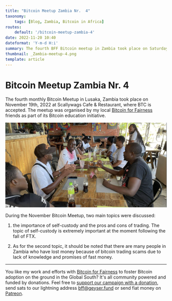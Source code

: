 ```yaml
---
title: "Bitcoin Meetup Zambia Nr.  4"
taxonomy:
    tags: [Blog, Zambia, Bitcoin in Africa]
routes:
    default: '/bitcoin-meetup-zambia-4'
date: 2022-11-20 10:40
dateformat: 'Y-m-d H:i'
summary: The fourth BFF Bitcoin meetup in Zambia took place on Saturday Nov 19. 
thumbnail: _Zambia-meetup-4.png
template: article
---
```



# Bitcoin Meetup Zambia Nr.  4

The fourth monthly Bitcoin Meetup in Lusaka, Zambia took place on November 19th, 2022 at Scallywags Cafe & Restaurant, where BTC is accepted. The meetup was organised by my local [Bitcoin for Fairness](https://bffbtc.org) friends as part of its Bitcoin education initiative. 

![](_Zambia-meetup-4.png)

During the November Bitcoin Meetup, two main topics were discussed: 

1. the importance of self-custody and the pros and cons of trading. 
   The topic of self-custody is extremely important at the moment following the fall of FTX. 
   
2. As for the second topic, it should be noted that there are many people in Zambia who have lost money because of bitcoin trading scams due to lack of knowledge and promises of fast money.


---
You like my work and efforts with [Bitcoin for Fairness](https://bffbtc.org) to foster Bitcoin adoption on the ground in the Global South? It's all community powered and funded by donations. Feel free to [support our campaign with a donation](https://anita.link/geyser), send sats to our lightning address bff@geyser.fund or send fiat money on [Patreon](https://patreon.com/anitaposch).
